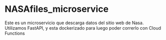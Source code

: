 # NASAfiles_microservice
Este es un microservicio que descarga datos del sitio web de Nasa. Utilizamos FastAPI, y esta dockerizado para luego poder correrlo con Cloud Functions
